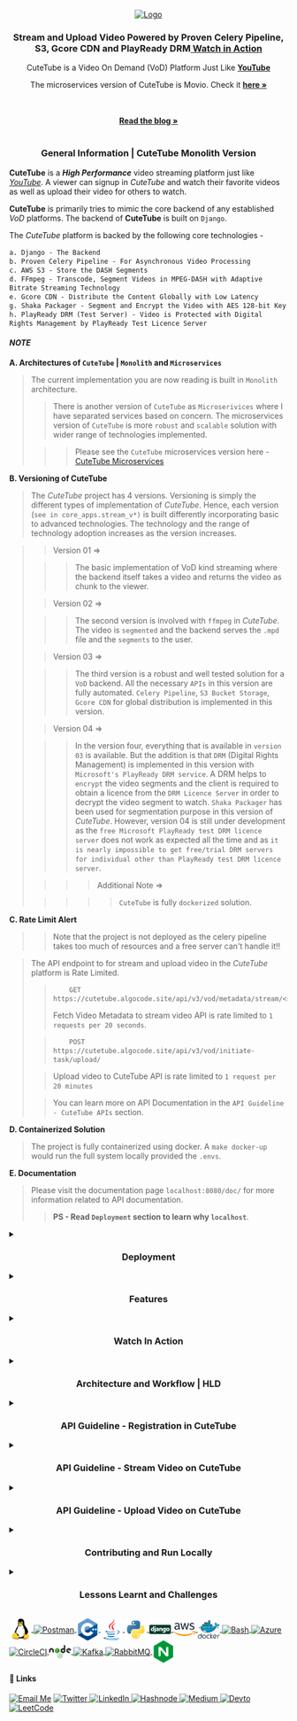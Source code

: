                          
<br/>
<div align="center">
<a href="https://youtu.be/5RQiOE0xpWI">
<img src="https://github.com/user-attachments/assets/8ed70f78-0e5a-4515-a386-1e29182752af" alt="Logo" width="700" height="400">
</a>
<h3 align="center">Stream and Upload Video Powered by Proven Celery Pipeline, S3, Gcore CDN and PlayReady DRM<a href="https://www.youtube.com/watch?v=5RQiOE0xpWI"  target="_"><strong> Watch in Action</strong></a></h3>
<p align="center">
CuteTube is a Video On Demand (VoD) Platform Just Like  <a href="https://www.youtube.com/watch?v=5RQiOE0xpWI" target="_"><strong>YouTube</strong></a>
  <br/>
  <p style="text-align: center;">
  The microservices version of CuteTube is Movio. Check it <a href="https://github.com/Mahboob-A/movio/" target="_blank" rel="noopener noreferrer"><strong>here »</strong></a>
  </p>
<br/>
<br/>
<a href="https://imehboob.medium.com/my-experience-building-a-leetcode-like-online-judge-and-how-you-can-build-one-7e05e031455d"  target="_"><strong>Read the blog »</strong></a>
<br/>
<br/>
</p>
</div>
<h3 align="center">General Information | CuteTube Monolith Version</h3>

**CuteTube** is a _**High Performance**_ video streaming platform just like <a href="https://www.youtube.com/">_YouTube_</a>. A viewer can signup in _CuteTube_ and watch their favorite videos as well as upload their video for others to watch. 

**CuteTube** is primarily tries to mimic the core backend of any established _VoD_ platforms. The backend of **CuteTube**  is built on `Django`.

The _CuteTube_ platform is backed by the following core technologies - 

    a. Django - The Backend
    b. Proven Celery Pipeline - For Asynchronous Video Processing  
    c. AWS S3 - Store the DASH Segments
    d. FFmpeg - Transcode, Segment Videos in MPEG-DASH with Adaptive Bitrate Streaming Technology
    e. Gcore CDN - Distribute the Content Globally with Low Latency
    g. Shaka Packager - Segment and Encrypt the Video with AES 128-bit Key
    h. PlayReady DRM (Test Server) - Video is Protected with Digital Rights Management by PlayReady Test Licence Server  
 

#### *NOTE* 

**A. Architectures of `CuteTube` | `Monolith` and `Microservices`**

> The current implementation you are now reading is built in `Monolith` architecture. 
> 
>> There is another version of  `CuteTube` as `Microserivices` where I have separated services based on concern. The microservices version of `CuteTube` is more `robust` and `scalable` solution with wider range of technologies implemented. 
> 
>>
>>> Please see the `CuteTube` microservices version here - <a href="https://github.com/Mahboob-A/algocode" target="_">CuteTube Microservices</a>

**B. Versioning of CuteTube**

> The _CuteTube_ project has 4 versions. Versioning is simply the different types of implementation of _CuteTube_. Hence, each version (`see in core_apps.stream_v*)` is built differently incorporating basic to advanced technologies. The technology and the range of technology adoption increases as the version increases. 

>> Version 01 => 
>
>
>>> The basic implementation of VoD kind streaming where the backend itself takes a video and returns the video as chunk to the viewer. 
> 
> 
>> Version 02 =>
>
>
>>> The second version is involved with `ffmpeg` in _CuteTube_. The video is `segmented` and the backend serves the `.mpd` file and the `segments` to the user. 
> 
> 
>> Version 03 => 
>
>
>>> The third version is a robust and well tested solution for a `VoD` backend. All the necessary `APIs` in this version are fully automated. `Celery Pipeline`, `S3 Bucket Storage`, `Gcore CDN` for global distribution is implemented in this version. 
> 
> 
>> Version 04 => 
>
>
>>> In the version four, everything that is available in `version 03` is available. But the addition is that `DRM` (Digital Rights Management) is implemented in this version with `Microsoft's PlayReady DRM service`. A DRM helps to `encrypt` the video segments and the client is required to obtain a licence from the `DRM Licence Server` in order to decrypt the video segment to watch. `Shaka Packager` has been used for segmentation purpose in this version of _CuteTube_.  However, version 04 is still under development as the `free Microsoft PlayReady test DRM licence server` does not work as expected all the time and as `it is nearly impossible to get free/trial DRM servers for individual other than PlayReady test DRM licence server`.   
> 
>>>> Additional Note => 
>
>>>>> `CuteTube` is fully `dockerized` solution. 
>
>

**C. Rate Limit Alert**

>> Note that the project is not deployed as the celery pipeline takes too much of resources and a free server can't handle it!! 

> The API endpoint to for stream and upload video in the _CuteTube_ platform is Rate Limited. 
>> ```http 
>>     GET https://cutetube.algocode.site/api/v3/vod/metadata/stream/<str:video_id>/
>> ``` 
>> Fetch Video Metadata to stream video API is rate limited to `1 requests per 20 seconds`. 
> 
>> ```http 
>>     POST https://cutetube.algocode.site/api/v3/vod/initiate-task/upload/
>> ```
> 
>> Upload video to CuteTube API is rate limited to `1 request per 20 minutes` 
>
>
>> You can learn more on API Documentation in the `API Guideline - CuteTube APIs` section.

**D. Containerized Solution**

> The project is fully containerized using docker. A `make docker-up` would run the full system locally provided the `.envs`. 

**E. Documentation**

> Please visit the documentation page `localhost:8080/doc/` for more information related to API documentation. 
> 
>> **PS - Read `Deployment` section to learn why `localhost`**.
> 
<details>
<summary><h3 align="center">Deployment</h3></summary>

#### Deployment Information 

Initially I planned to deploy <a href="https://github.com/Mahboob-A/CuteTube/">CuteTube Backend</a>  on `AWS EC2` in Ubuntu 22.04 server. I have a free `AWS` server but it is impossible to deploy the project in real server as the `Celery Pipeline` needs too much computing power that a `free AWS server` can not provide. The Celery Pipeline itself need at least `3 GB` of `RAM` to continue processing video, where as a `free AWS server` only provides an EC2 instance with `1 GB` of `RAM`  only!

However, I have already attached a detailed video in the `Watch In Action` section how `CuteTube` works in the background. 

</details>

<details>
<summary><h3 align="center">Features</h3></summary>

#### Features of CuteTube


##### Small Note

> As of today I have built the backend platform, and there's no frontend for the project. I am fully focusing on the advanced backend engineering, hence, if you want to contribute or want to build a frontend for the project, please do not hesitate to email me here: 
> [![Email Me](https://img.shields.io/badge/mahboob-black?style=flat&logo=gmail)](mailto:connect.mahboobalam@gmail.com?subject=Hello)
<br/><br/>


##### A. Authentication 

* The authentication system of CuteTube is built from scratch. No `3rd party` packages has been used. 


##### B. Stream 

* Users can request to watch video with `video_id`. 

* The backend service returns the metadata of the video and the dash player plays the video based on the `OS` of the client. 

* The video is served from `Gcore CDN` and `AWS S3` as the origin of the CDN. 

* The CDN is configured with a custom domain `cdn.algocode.site` to serve `segments to the client`. 

* The video segments are available for `mp4` and `mov` container. 



##### C. Upload

* Any authenticated user can upload video to `CuteTube` platform to let watch other users. 

* The video processing is overloaded to a celery pipeline for asynchronous processing, and the user gets an immediate response with process metadata.

* To learn more on the workflow, please take a look at `CuteTube - Architecture and Workflow` Section. 


</details>
<details>
<summary><h3 align="center">Watch In Action</h3></summary>


#### `CuteTube` Monolith  In Action 

- Watch on YouTube

##### Timeline: 

1. Introduction: 00:00 

2. HLD of CuteTube: 09:00  

3. Upload Video to CuteTube: 24:30 

4. Work Distribution on Celery Pipeline: 37:00 

5. S3 Storage of DASH Segments: 46:00 

6. DASH Player: 48:00 

7. Watch the Uploaded Video: 50:00 

8. Rate Limit: 52:15 

9. Flower for Celery Monitoring: 54:15 

<a href="https://www.youtube.com/watch?v=5RQiOE0xpWI" target="_blank">
  <img src="https://img.youtube.com/vi/5RQiOE0xpWI/0.jpg" alt="Watch the video">
</a>

<br>

</details>
<details>
<summary><h3 align="center">Architecture and Workflow  | HLD </h3></summary>


#### Architecture of CuteTube (Monolith Version) 


![image](https://github.com/user-attachments/assets/54ba352f-8a1e-41fd-b515-4b647ea6cebd)



#### Workflow of CuteTube (Monolith Version) 


**A. Authentication**


- The user can `stream i.e. watch` video in `CuteTube` without being authenticated. 

- The user needs to be authenticated to `upload` video in `CuteTube`.  

**B. Stream Video**

- No authentication is needed to watch video in `CuteTube`. 

- User requests with `video_id` to fetch the video metadata. 

- The video metadata is returned to the user 

- The `DASH Segments` type are decided based on `OS` of the client. If the OS is `Windows`, the `MP4` `DASH segments` are played, and for `MacOS` and `Linux`, `MOV` `DASH Segments` are played. 

- The video is played with `ABR` (Adaptive Bitrate Technology). The `DASH player` automatically `upgrades` or `downgrades` to the appropriate bitrate based on the `network condition` of the client. 

- The `ABR` supports `360`, `480`, `720` and `1080` pixels at `800`, `1200`, `2400` and `4800` Kbps respectively. 

- The `Dash segments` are served through `Gcore CDN` and `S3` as the upstream of the CDN. 

- The CDN domain is `cdn.alogcode.site`. 

**C. Upload Video**

- Authentication is needed to `upload` video to `CuteTube`. 

- The user sends the video file and the video metadata such as video name, description etc. through an API. 

- The backend service `saves the video locally`, `initiates a celery pipeline` and `immediately` responses to the client with `process` and `video_id`. 

- The `celery pipeline` does the following when initiated :- 

    - Tracks the original video format i.e. `mov` or `mp4`. `CuteTube` currently processes video with `mov` and `mp4`.  
    
    - Transcodes the video to `mov` container if the original video is in `mp4` container and `vice-versa`. 

    - Creates a few celery `group`, `chord` and `callbacks`, to further process the both videos: Multiple `Celery` processes and tasks are responsible for below workflow : - 

        - The videos are segments with `ABR` technology. 
    
        - The `segments` are prepared in  `group of batches` to `initiate upload in S3`.

        - The `segmet batches` are uploaded to `S3` processing the batches. 

        - The local files are deleted from the local storage and update metadata if needed as `callback`. 

    - The `failed tasks` are `retried` with `exponential backoff` method not to overwhelm the server. 

 - However, the `Microservices` version of `CuteTube` triggers `message queue` events for `producer` at this stage to update the state of the process and to send `notification` or `email` to the user as a token of completion of the video upload process. 

- Please see the <a href="https://github.com/Mahboob-A/algocode-auth" target="_">`Microservices Version` of `CuteTube` </a> to learn more.  

</details>
<details>
  <summary><h3 align="center">API Guideline - Registration in CuteTube</h3></summary>


###  Registration in the CuteTube

>
> Why `localhost`? You probably already know the reason from the **`Deployment`** section!
>


```http
    POST https://localhost:8080/api/v3/auth/signup/
```

| Parameter | Type     |        Description                |
| :-------- | :------- | :------------------------- |
| `username`    | `string` | **Required** Your username for the account.  |
| `email`    | `string` | **Required** Your valid email address.|
| `password`   | `string` | **Required** Your password. | 
| `password2` | `string` |  **Required** Confirm your password. | 
| `first_name` | `string` | **Required**  Your first name. | 
| `last_name` | `string` | **Required** Your last name. | 


<br/>


###  Login in CuteTube

```http
    POST https://localhost:8080/api/v3/auth/login/
```

| Parameter | Type     |        Description                |
| :-------- | :------- | :------------------------- |
| `credential`    | `string` | **Required** Your registered email address or your username.|
| `password`   | `string` | **Required** Your password. | 


<br>

</details><details>
  <summary><h3 align="center">API Guideline - Stream Video on CuteTube</h3></summary>


###  Stream Video on CuteTube

>
> Why `localhost`? You probably already know the reason from the **`Deployment`** section!
>

```http
    GET https://localhost:8080/api/v3/vod/metadata/stream/<video_id>/
```

| Parameter | Type     |        Description                |
| :-------- | :------- | :------------------------- |
| `video_id`    | `string` | **Required** Video ID of the video user wants to stream.  |


<br/>


</details><details>
  <summary><h3 align="center">API Guideline - Upload Video on CuteTube</h3></summary>


###  Upload Video on CuteTube

>
> Why `localhost`? You probably already know the reason from the **`Deployment`** section!
>

```http
    POST https://localhost:8080/api/v3/vod/initiate-task/upload/
```

| Parameter | Type     |        Description                |
| :-------- | :------- | :------------------------- |
| `title`    | `string` | **Required** The title of the Video. |
| `description`    | `string` | **Required** A description of the video.|
| `duration`   | `string` | **Required** Duration of the video in `HH:MM:SS` format. | 
| `video` | `file` |  **Required** A video file either in `.mov` or in `.mp4` format. | 

<br/>



</details><details>
  <summary><h3 align="center">Contributing and Run Locally </h3></summary>

#### Contribution and Development

If you want to contribute or you want to run locally, then you can `fork` the `development` branch on each service mentioned in the `CuteTube` Platform. 

Please follow the `.envs-examples` to know the `env-variables` you would need to run the project locally. 

All the services are `dockerized project`. You just need to `cd src`, create  `virtual environment`, activate it, and 
run `make docker-up` and That's it! 

> PS: `make` will only work if you're using a `linux` or `MacOS` machine and subject to install `makefile` in your system. 
>> Otherwise, you may need to copy the command from the `Makefile` and run the commands. 
> 

This will run the project for you. 

Please follow the service that you want to contribute or run locally to get detailed guideline on local development. 

</details>
<details>
  <summary><h3 align="center">Lessons Learnt and Challenges</h3></summary>

#### The Backstage  

The project itself was a challenge for me! 

Once one of my mentors told me 

> Do the hard things while you are learning, so that the implementation becomes easier for you. 

I completely agree with this statement. I enjoy dealing with complex stuff, and `bugs` give me the `kick` I enjoy! 

Well, enough praise of myself. 

And I am writing this `Readme` today  that I have completed the project, and `somehow` I have made it! That's my motivation. 

I know something is not simple as it sounds, but I know, `somehow I would manage it!` 

#### Challenges 

* The initial challenge was the design. Designing a  complex project like `Video On Demand` in `microservices` to build from `scratch` was not easy as it sounds. 

 * The communication between microservices were fun discovery. I was searching for optimal solution and I learnt `RabbitMQ` for this cause, and I ended up writing a nice blog on `RabbitMQ 101`. Read <a href="https://imehboob.medium.com/message-queue-101-your-ultimate-guide-to-understand-message-queue-b2256961ab01">RabbitMQ 101 Here</a>. The Algocode platform is using an RabbitMQ instance from CloudAMQP platform. 

* I had to re-learn almost everything related to streaming industry. I have to read intense amount of research on `ffmpeg`. I knew nothing about `transcoding`, `segmentation`, `Adaptive Bitrate Streaming`, `DASH`, `HLS`, `Celery Pipeline` but building `CuteTube` taught me a lot on these technologies. 
    

    * However, do you know I have also built a  **`low latency live video streaming platform just like`** <a href="https://www.twitch.tv/" target="_blank">**`Twitch`**</a> named as <a href="https://prostream-gamma.vercel.app/" target="_blank">**`ProStream`**</a>? Please checkout  <a href="https://prostream-gamma.vercel.app/" target="_blank">ProStream here</a>. You'd love to interact with the project, I promise!

<br>

* The most difficult domain was to build the `Celery Pipeline` as it is the core structure for asynchronous processing. I have spent countless sleepless nights just to align the `Celery Pipeline` is well suited and well tested for various use-cases. 

* The `microservices` version of CuteTube was more complex, I had to learn more about `message queue event management` to properly `Acknowledge` tasks based on `factors` deciding whether the `child or related task` was fullfiled or not.   

#### Learnings

* I have gained practical experience with `RabbitMQ` building this project. 

* I have gained deep knowledge on `docker`, `docker volumes`, `docker networking`, `Lunux internals` and many more.

* As the project is heavily dealing with files, I have gained valuable experience with `file handling` with `python`. 

* As I have built the project from `research`, `design`, `dev`, `production` to `deployment`, I have gained invaluable knowledge on design, development, production and deploy the project in `cloud services` like `AWS` or `Azure`. 

* As the project also built in `microservises architecture`, I have gained practical knowledge on `communication`, `networking`,  between all other services; experience with cloud providers such a `AWS`, `Azure`  and onverall `dev to production` of a `SDLC`. 

* As I have built the project in both - `monolith` and `microservices` architecture, I have gained `practical experience`, `advantages`, `disadvantages` on certain parameters for a project on both architectures. I can make more critical judgement on system design how a certain service would behave on `monolith` and `microservices` to maximize the `SDLC` process. 

</details>
<br/>

<a href="https://www.linux.org/" target="blank">
<img align="center" src="https://raw.githubusercontent.com/devicons/devicon/master/icons/linux/linux-original.svg" alt="Linux" height="40" width="40" />
</a>
<a href="https://postman.com" target="blank">
<img align="center" src="https://www.vectorlogo.zone/logos/getpostman/getpostman-icon.svg" alt="Postman" height="40" width="40" />
</a>
<a href="https://www.w3schools.com/cpp/" target="blank">
<img align="center" src="https://raw.githubusercontent.com/devicons/devicon/master/icons/cplusplus/cplusplus-original.svg" alt="C++" height="40" width="40" />
</a>
<a href="https://www.java.com" target="blank">
<img align="center" src="https://raw.githubusercontent.com/devicons/devicon/master/icons/java/java-original.svg" alt="Java" height="40" width="40" />
</a>
<a href="https://www.python.org" target="blank">
<img align="center" src="https://raw.githubusercontent.com/devicons/devicon/master/icons/python/python-original.svg" alt="Python" height="40" width="40" />
</a>
<a href="https://www.djangoproject.com/" target="blank">
<img align="center" src="https://raw.githubusercontent.com/devicons/devicon/master/icons/django/django-original.svg" alt="Django" height="40" width="40" />
</a>
<a href="https://aws.amazon.com" target="blank">
<img align="center" src="https://raw.githubusercontent.com/devicons/devicon/master/icons/amazonwebservices/amazonwebservices-original-wordmark.svg" alt="AWS" height="40" width="40" />
</a>
<a href="https://www.docker.com/" target="blank">
<img align="center" src="https://raw.githubusercontent.com/devicons/devicon/master/icons/docker/docker-original-wordmark.svg" alt="Docker" height="40" width="40" />
</a>
<a href="https://www.gnu.org/software/bash/" target="blank">
<img align="center" src="https://www.vectorlogo.zone/logos/gnu_bash/gnu_bash-icon.svg" alt="Bash" height="40" width="40" />
</a>
<a href="https://azure.microsoft.com/en-in/" target="blank">
<img align="center" src="https://www.vectorlogo.zone/logos/microsoft_azure/microsoft_azure-icon.svg" alt="Azure" height="40" width="40" />
</a>
<a href="https://circleci.com" target="blank">
<img align="center" src="https://www.vectorlogo.zone/logos/circleci/circleci-icon.svg" alt="CircleCI" height="40" width="40" />
</a>
<a href="https://nodejs.org" target="blank">
<img align="center" src="https://raw.githubusercontent.com/devicons/devicon/master/icons/nodejs/nodejs-original-wordmark.svg" alt="Node.js" height="40" width="40" />
</a>
<a href="https://kafka.apache.org/" target="blank">
<img align="center" src="https://www.vectorlogo.zone/logos/apache_kafka/apache_kafka-icon.svg" alt="Kafka" height="40" width="40" />
</a>
<a href="https://www.rabbitmq.com" target="blank">
<img align="center" src="https://www.vectorlogo.zone/logos/rabbitmq/rabbitmq-icon.svg" alt="RabbitMQ" height="40" width="40" />
</a>
<a href="https://www.nginx.com" target="blank">
<img align="center" src="https://raw.githubusercontent.com/devicons/devicon/master/icons/nginx/nginx-original.svg" alt="Nginx" height="40" width="40" />
</a>
<br/>

#### 🔗 Links

[![Email Me](https://img.shields.io/badge/mahboob-black?style=flat&logo=gmail)](mailto:connect.mahboobalam@gmail.com?subject=Hello) 
  <a href="https://twitter.com/imahboob_a" target="_blank">
    <img src="https://img.shields.io/badge/Twitter-05122A?style=flat&logo=twitter&logoColor=white" alt="Twitter">
  </a>
  <a href="https://linkedin.com/in/i-mahboob-alam" target="_blank">
    <img src="https://img.shields.io/badge/LinkedIn-05122A?style=flat&logo=linkedin&logoColor=white" alt="LinkedIn">
  </a>
  <a href="https://hashnode.com/@imehboob" target="_blank">
    <img src="https://img.shields.io/badge/Hashnode-05122A?style=flat&logo=hashnode&logoColor=white" alt="Hashnode">
  </a>
  <a href="https://medium.com/@imehboob" target="_blank">
    <img src="https://img.shields.io/badge/Medium-05122A?style=flat&logo=medium&logoColor=white" alt="Medium">
  </a>
  <a href="https://dev.to/imahboob_a" target="_blank">
    <img src="https://img.shields.io/badge/Dev.to-05122A?style=flat&logo=dev.to&logoColor=white" alt="Devto">
  </a>
  <a href="https://www.leetcode.com/mahboob-alam" target="_blank">
    <img src="https://img.shields.io/badge/LeetCode-05122A?style=flat&logo=leetcode&logoColor=white" alt="LeetCode">
  </a>
